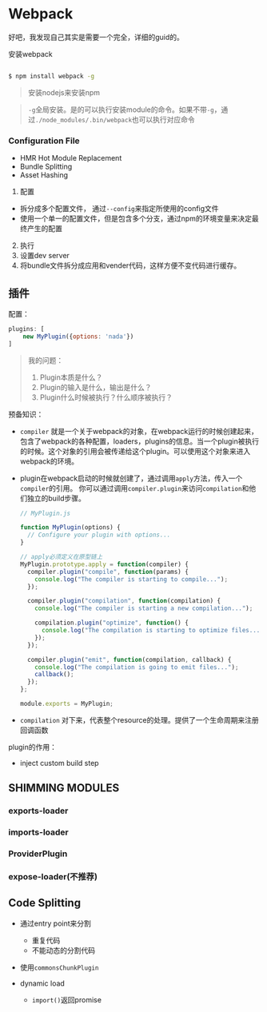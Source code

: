 # Webpack

好吧，我发现自己其实是需要一个完全，详细的guid的。

安装webpack
```bash

$ npm install webpack -g

```

> 安装nodejs来安装npm

> `-g`全局安装。是的可以执行安装module的命令。如果不带`-g`，通过`./node_modules/.bin/webpack`也可以执行对应命令


### Configuration File

* HMR Hot Module Replacement
* Bundle Splitting
* Asset Hashing


1. 配置
  * 拆分成多个配置文件， 通过`--config`来指定所使用的config文件
  * 使用一个单一的配置文件，但是包含多个分支，通过npm的环境变量来决定最终产生的配置
2. 执行
3. 设置dev server
4. 将bundle文件拆分成应用和vender代码，这样方便不变代码进行缓存。


## 插件

配置：
```js
plugins: [
    new MyPlugin({options: 'nada'})
]
```

> 我的问题：
> 1. Plugin本质是什么？
> 2. Plugin的输入是什么，输出是什么？
> 3. Plugin什么时候被执行？什么顺序被执行？


预备知识：

* `compiler` 就是一个关于webpack的对象，在webpack运行的时候创建起来，包含了webpack的各种配置，loaders，plugins的信息。当一个plugin被执行的时候。这个对象的引用会被传递给这个plugin。可以使用这个对象来进入webpack的环境。
* plugin在webpack启动的时候就创建了，通过调用`apply`方法，传入一个`compiler`的引用。 你可以通过调用`compiler.plugin`来访问`compilation`和他们独立的build步骤。

  ```js
  // MyPlugin.js

  function MyPlugin(options) {
    // Configure your plugin with options...
  }

  // apply必须定义在原型链上
  MyPlugin.prototype.apply = function(compiler) {
    compiler.plugin("compile", function(params) {
      console.log("The compiler is starting to compile...");
    });

    compiler.plugin("compilation", function(compilation) {
      console.log("The compiler is starting a new compilation...");

      compilation.plugin("optimize", function() {
        console.log("The compilation is starting to optimize files...");
      });
    });

    compiler.plugin("emit", function(compilation, callback) {
      console.log("The compilation is going to emit files...");
      callback();
    });
  };

  module.exports = MyPlugin;
  ```

* `compilation` 对下来，代表整个resource的处理。提供了一个生命周期来注册回调函数

plugin的作用：
* inject custom build step


## SHIMMING MODULES


### exports-loader

### imports-loader

### ProviderPlugin

### expose-loader(不推荐)

## Code Splitting

* 通过entry point来分割
  - 重复代码
  - 不能动态的分割代码

* 使用`commonsChunkPlugin`

* dynamic load
   - `import()`返回promise
